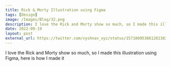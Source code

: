 ```yaml
---
title: Rick & Morty Illustration using Figma
tags: [Design]
image: /Images/Blog/32.png
description: I love the Rick and Morty show so much, so I made this illustration using Figma, here is how I made it
date: 2022-09-19
layout: post
external_url: https://twitter.com/vyshnav_xyz/status/1571809538612813825?s=20
---
```


I love the Rick and Morty show so much, so I made this illustration using Figma, here is how I made it